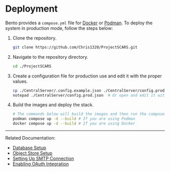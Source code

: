 # Deployment

Bento provides a `compose.yml` file for [Docker](https://www.docker.com/) or [Podman](https://podman.io/).
To deploy the system in production mode, follow the steps below:

1. Clone the repository.

    ```bash
    git clone https://github.com/Chris1320/ProjectSCARS.git
    ```

2. Navigate to the repository directory.

    ```bash
    cd ./ProjectSCARS
    ```

3. Create a configuration file for production use and edit it with the proper values.

    ```bash
    cp ./CentralServer/.config.example.json ./CentralServer/config.prod.json
    notepad ./CentralServer/config.prod.json  # Or open and edit it with your preferred text editor
    ```

4. Build the images and deploy the stack.

    ```bash
    # The commands below will build the images and then run the compose stack.
    podman compose up -d --build # If you are using Podman
    docker compose up -d --build # If you are using Docker
    ```

---

Related Documentation:

- [Database Setup](./central-server-database-setup.md)
- [Object Store Setup](./central-server-object-store-setup.md)
- [Setting Up SMTP Connection](./central-server-smtp-connection.md)
- [Enabling OAuth Integration](./central-server-enabling-open-authentication.md)
